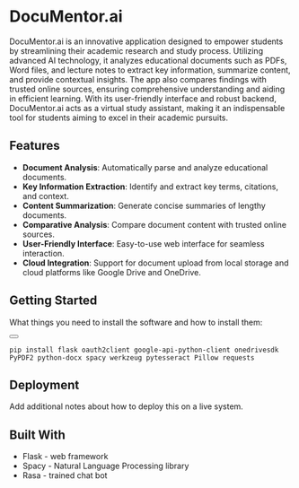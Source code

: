 # DocuMentor.ai

DocuMentor.ai is an innovative application designed to empower students by streamlining their academic research and study process. Utilizing advanced AI technology, it analyzes educational documents such as PDFs, Word files, and lecture notes to extract key information, summarize content, and provide contextual insights. The app also compares findings with trusted online sources, ensuring comprehensive understanding and aiding in efficient learning. With its user-friendly interface and robust backend, DocuMentor.ai acts as a virtual study assistant, making it an indispensable tool for students aiming to excel in their academic pursuits.
## Features

- **Document Analysis**: Automatically parse and analyze educational documents.
- **Key Information Extraction**: Identify and extract key terms, citations, and context.
- **Content Summarization**: Generate concise summaries of lengthy documents.
- **Comparative Analysis**: Compare document content with trusted online sources.
- **User-Friendly Interface**: Easy-to-use web interface for seamless interaction.
- **Cloud Integration**: Support for document upload from local storage and cloud platforms like Google Drive and OneDrive.

## Getting Started 

What things you need to install the software and how to install them:
<div>
    <button class="copy-button" onclick="copyToClipboard()";"></button>
    <pre><code>pip install flask oauth2client google-api-python-client onedrivesdk PyPDF2 python-docx spacy werkzeug pytesseract Pillow requests</code></pre>
</div>

## Deployment

Add additional notes about how to deploy this on a live system.

## Built With

* Flask - web framework
* Spacy - Natural Language Processing library
* Rasa  - trained chat bot
